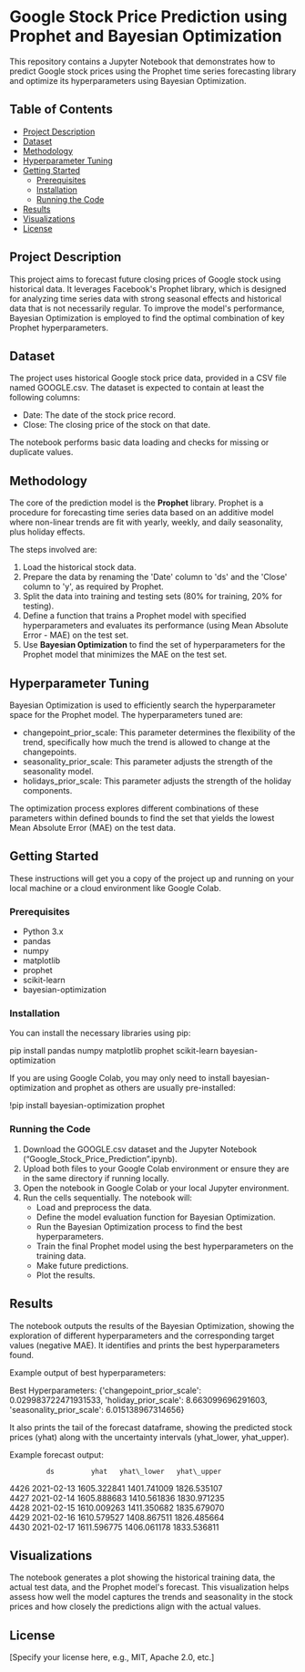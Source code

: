 # **Google Stock Price Prediction using Prophet and Bayesian Optimization**

This repository contains a Jupyter Notebook that demonstrates how to predict Google stock prices using the Prophet time series forecasting library and optimize its hyperparameters using Bayesian Optimization.

## **Table of Contents**

* [Project Description](#bookmark=id.up021wocp199)  
* [Dataset](#bookmark=id.e6h9d4b4dba9)  
* [Methodology](#bookmark=id.xiw78c8hx7sm)  
* [Hyperparameter Tuning](#bookmark=id.jfjquqwee63a)  
* [Getting Started](#bookmark=id.yjug2yc969m)  
  * [Prerequisites](#bookmark=id.682ajslshjs)  
  * [Installation](#bookmark=id.4071csebbncj)  
  * [Running the Code](#bookmark=id.jux1na8at32d)  
* [Results](#bookmark=id.76pxj4ctc9ul)  
* [Visualizations](#bookmark=id.l8gmh6ikooha)  
* [License](#bookmark=id.oai00945xgf)

## **Project Description**

This project aims to forecast future closing prices of Google stock using historical data. It leverages Facebook's Prophet library, which is designed for analyzing time series data with strong seasonal effects and historical data that is not necessarily regular. To improve the model's performance, Bayesian Optimization is employed to find the optimal combination of key Prophet hyperparameters.

## **Dataset**

The project uses historical Google stock price data, provided in a CSV file named GOOGLE.csv. The dataset is expected to contain at least the following columns:

* Date: The date of the stock price record.  
* Close: The closing price of the stock on that date.

The notebook performs basic data loading and checks for missing or duplicate values.

## **Methodology**

The core of the prediction model is the **Prophet** library. Prophet is a procedure for forecasting time series data based on an additive model where non-linear trends are fit with yearly, weekly, and daily seasonality, plus holiday effects.

The steps involved are:

1. Load the historical stock data.  
2. Prepare the data by renaming the 'Date' column to 'ds' and the 'Close' column to 'y', as required by Prophet.  
3. Split the data into training and testing sets (80% for training, 20% for testing).  
4. Define a function that trains a Prophet model with specified hyperparameters and evaluates its performance (using Mean Absolute Error \- MAE) on the test set.  
5. Use **Bayesian Optimization** to find the set of hyperparameters for the Prophet model that minimizes the MAE on the test set.

## **Hyperparameter Tuning**

Bayesian Optimization is used to efficiently search the hyperparameter space for the Prophet model. The hyperparameters tuned are:

* changepoint\_prior\_scale: This parameter determines the flexibility of the trend, specifically how much the trend is allowed to change at the changepoints.  
* seasonality\_prior\_scale: This parameter adjusts the strength of the seasonality model.  
* holidays\_prior\_scale: This parameter adjusts the strength of the holiday components.

The optimization process explores different combinations of these parameters within defined bounds to find the set that yields the lowest Mean Absolute Error (MAE) on the test data.

## **Getting Started**

These instructions will get you a copy of the project up and running on your local machine or a cloud environment like Google Colab.

### **Prerequisites**

* Python 3.x  
* pandas  
* numpy  
* matplotlib  
* prophet  
* scikit-learn  
* bayesian-optimization

### **Installation**

You can install the necessary libraries using pip:

pip install pandas numpy matplotlib prophet scikit-learn bayesian-optimization

If you are using Google Colab, you may only need to install bayesian-optimization and prophet as others are usually pre-installed:

\!pip install bayesian-optimization prophet

### **Running the Code**

1. Download the GOOGLE.csv dataset and the Jupyter Notebook (“Google\_Stock\_Price\_Prediction”.ipynb).  
2. Upload both files to your Google Colab environment or ensure they are in the same directory if running locally.  
3. Open the notebook in Google Colab or your local Jupyter environment.  
4. Run the cells sequentially. The notebook will:  
   * Load and preprocess the data.  
   * Define the model evaluation function for Bayesian Optimization.  
   * Run the Bayesian Optimization process to find the best hyperparameters.  
   * Train the final Prophet model using the best hyperparameters on the training data.  
   * Make future predictions.  
   * Plot the results.

## **Results**

The notebook outputs the results of the Bayesian Optimization, showing the exploration of different hyperparameters and the corresponding target values (negative MAE). It identifies and prints the best hyperparameters found.

Example output of best hyperparameters:

Best Hyperparameters: {'changepoint\_prior\_scale': 0.029983722471931533, 'holiday\_prior\_scale': 8.663099696291603, 'seasonality\_prior\_scale': 6.015138967314656}

It also prints the tail of the forecast dataframe, showing the predicted stock prices (yhat) along with the uncertainty intervals (yhat\_lower, yhat\_upper).

Example forecast output:

             ds         yhat   yhat\_lower   yhat\_upper  
4426 2021-02-13  1605.322841  1401.741009  1826.535107  
4427 2021-02-14  1605.888683  1410.561836  1830.971235  
4428 2021-02-15  1610.009263  1411.350682  1835.679070  
4429 2021-02-16  1610.579527  1408.867511  1826.485664  
4430 2021-02-17  1611.596775  1406.061178  1833.536811

## **Visualizations**

The notebook generates a plot showing the historical training data, the actual test data, and the Prophet model's forecast. This visualization helps assess how well the model captures the trends and seasonality in the stock prices and how closely the predictions align with the actual values.

## **License**

\[Specify your license here, e.g., MIT, Apache 2.0, etc.\]
